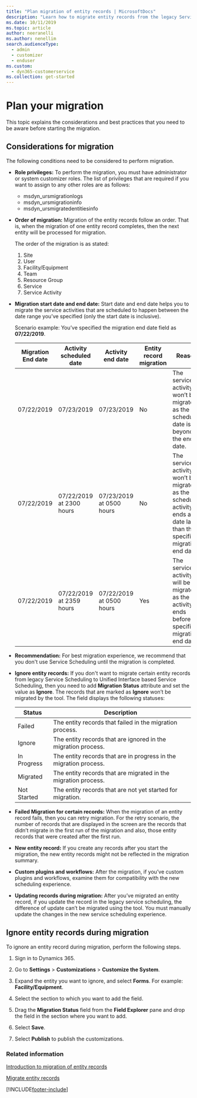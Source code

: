 ```yaml
---
title: "Plan migration of entity records | MicrosoftDocs"
description: "Learn how to migrate entity records from the legacy Service Scheduling to Unified Interface Service Scheduling in Dynamics 365 Customer Service"
ms.date: 10/11/2019
ms.topic: article
author: neeranelli
ms.author: nenellim
search.audienceType: 
  - admin
  - customizer
  - enduser
ms.custom: 
  - dyn365-customerservice
ms.collection: get-started
---
```


# Plan your migration



This topic explains the considerations and best practices that you need to be aware before starting the migration.

## Considerations for migration

The following conditions need to be considered to perform migration.

- **Role privileges:** To perform the migration, you must have administrator or system customizer roles. The list of privileges that are required if you want to assign to any other roles are as follows:
    - msdyn_ursmigrationlogs
    - msdyn_ursmigrationinfo
    - msdyn_ursmigratedentitiesinfo

- **Order of migration:** Migration of the entity records follow an order. That is, when the migration of one entity record completes, then the next entity will be processed for migration.

    The order of the migration is as stated:
    1. Site
    2. User
    3. Facility/Equipment
    4. Team
    5. Resource Group
    6. Service
    7. Service Activity

- **Migration start date and end date:** Start date and end date helps you to migrate the service activities that are scheduled to happen between the date range you’ve specified (only the start date is inclusive).

    Scenario example: You’ve specified the migration end date field as **07/22/2019**.

    | Migration End date | Activity scheduled date | Activity end date | Entity record migration | Reason |
    |----------|----------|----------|---------|------------------------------------|
    | 07/22/2019 | 07/23/2019 | 07/23/2019| No | The service activity won’t be migrated as the scheduled date is beyond the end date. |
    | 07/22/2019 | 07/22/2019 at 2300 hours | 07/23/2019 at 0500 hours | No | The service activity won’t be migrated as the scheduled activity ends at a date later than the specified migration end date. |
    | 07/22/2019 | 07/22/2019 at 2359 hours | 07/22/2019 at 0500 hours | Yes | The service activity will be migrated as the activity ends before the specified migration end date. |

- **Recommendation:** For best migration experience, we recommend that you don't use Service Scheduling until the migration is completed.

- **Ignore entity records:** If you don't want to migrate certain entity records from legacy Service Scheduling to Unified Interface based Service Scheduling, then you need to add **Migration Status** attribute and set the value as **Ignore**. The records that are marked as **Ignore** won’t be migrated by the tool. The field displays the following statuses:

    | Status | Description |
    |----------------|----------------------------------------------|
    | Failed | The entity records that failed in the migration process. |
    | Ignore | The entity records that are ignored in the migration process. |
    | In Progress | The entity records that are in progress in the migration process. |
    | Migrated | The entity records that are migrated in the migration process. |
    | Not Started | The entity records that are not yet started for migration. |

- **Failed Migration for certain records:** When the migration of an entity record fails, then you can retry migration. For the retry scenario, the number of records that are displayed in the screen are the records that didn’t migrate in the first run of the migration and also, those entity records that were created after the first run.

- **New entity record:** If you create any records after you start the migration, the new entity records might not be reflected in the migration summary.

- **Custom plugins and workflows:** After the migration, if you’ve custom plugins and workflows, examine them for compatibility with the new scheduling experience.

- **Updating records during migration:** After you’ve migrated an entity record, if you update the record in the legacy service scheduling, the difference of update can’t be migrated using the tool. You must manually update the changes in the new service scheduling experience.

## Ignore entity records during migration

To ignore an entity record during migration, perform the following steps.

1. Sign in to Dynamics 365.

2. Go to **Settings** > **Customizations** > **Customize the System**.

3. Expand the entity you want to ignore, and select **Forms**. For example: **Facility/Equipment**.

4. Select the section to which you want to add the field.

5. Drag the **Migration Status** field from the **Field Explorer** pane and drop the field in the section where you want to add.

6. Select **Save**.

7. Select **Publish** to publish the customizations.

### Related information

[Introduction to migration of entity records](introduction-migration-entity-records.md)

[Migrate entity records](migrate-entity-records.md)


[!INCLUDE[footer-include](../../includes/footer-banner.md)]
